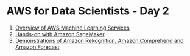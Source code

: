 # AWS for Data Scientists - Day 2

1. [Overview of AWS Machine Learning Services](1_AWS_ML_AI_Overview/)
2. [Hands-on with Amazon SageMaker](2_Hands-on_SageMaker)
3. [Demonstrations of Amazon Rekognition, Amazon Comprehend and Amazon Forecast](3_Hands-on_AI_Services)
